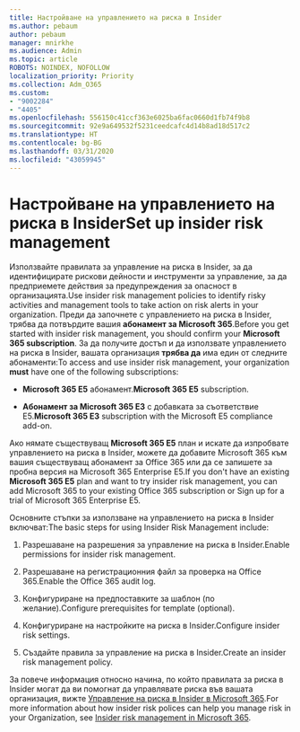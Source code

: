 ```yaml
---
title: Настройване на управлението на риска в Insider
ms.author: pebaum
author: pebaum
manager: mnirkhe
ms.audience: Admin
ms.topic: article
ROBOTS: NOINDEX, NOFOLLOW
localization_priority: Priority
ms.collection: Adm_O365
ms.custom:
- "9002284"
- "4405"
ms.openlocfilehash: 556150c41ccf363e6025ba6fac0660d1fb74f9b8
ms.sourcegitcommit: 92e9a649532f5231ceedcafc4d14b8ad18d517c2
ms.translationtype: HT
ms.contentlocale: bg-BG
ms.lasthandoff: 03/31/2020
ms.locfileid: "43059945"
---
```

# <a name="set-up-insider-risk-management"></a><span data-ttu-id="a9372-102">Настройване на управлението на риска в Insider</span><span class="sxs-lookup"><span data-stu-id="a9372-102">Set up insider risk management</span></span>

<span data-ttu-id="a9372-103">Използвайте правилата за управление на риска в Insider, за да идентифицирате рискови дейности и инструменти за управление, за да предприемете действия за предупреждения за опасност в организацията.</span><span class="sxs-lookup"><span data-stu-id="a9372-103">Use insider risk management policies to identify risky activities and management tools to take action on risk alerts in your organization.</span></span> <span data-ttu-id="a9372-104">Преди да започнете с управлението на риска в Insider, трябва да потвърдите вашия **абонамент за Microsoft 365**.</span><span class="sxs-lookup"><span data-stu-id="a9372-104">Before you get started with insider risk management, you should confirm your **Microsoft 365 subscription**.</span></span> <span data-ttu-id="a9372-105">За да получите достъп и да използвате управлението на риска в Insider, вашата организация **трябва да** има един от следните абонаменти:</span><span class="sxs-lookup"><span data-stu-id="a9372-105">To access and use insider risk management, your organization **must** have one of the following subscriptions:</span></span>

- <span data-ttu-id="a9372-106">**Microsoft 365 E5** абонамент.</span><span class="sxs-lookup"><span data-stu-id="a9372-106">**Microsoft 365 E5** subscription.</span></span>

- <span data-ttu-id="a9372-107">**Абонамент за Microsoft 365 E3** с добавката за съответствие E5.</span><span class="sxs-lookup"><span data-stu-id="a9372-107">**Microsoft 365 E3** subscription with the Microsoft E5 compliance add-on.</span></span>

<span data-ttu-id="a9372-108">Ако нямате съществуващ **Microsoft 365 E5** план и искате да изпробвате управлението на риска в Insider, можете да добавите Microsoft 365 към вашия съществуващ абонамент за Office 365 или да се запишете за пробна версия на Microsoft 365 Enterprise E5.</span><span class="sxs-lookup"><span data-stu-id="a9372-108">If you don't have an existing **Microsoft 365 E5** plan and want to try insider risk management, you can add Microsoft 365 to your existing Office 365 subscription or Sign up for a trial of Microsoft 365 Enterprise E5.</span></span>

<span data-ttu-id="a9372-109">Основните стъпки за използване на управлението на риска в Insider включват:</span><span class="sxs-lookup"><span data-stu-id="a9372-109">The basic steps for using Insider Risk Management include:</span></span>

1. <span data-ttu-id="a9372-110">Разрешаване на разрешения за управление на риска в Insider.</span><span class="sxs-lookup"><span data-stu-id="a9372-110">Enable permissions for insider risk management.</span></span>

2. <span data-ttu-id="a9372-111">Разрешаване на регистрационния файл за проверка на Office 365.</span><span class="sxs-lookup"><span data-stu-id="a9372-111">Enable the Office 365 audit log.</span></span>

3. <span data-ttu-id="a9372-112">Конфигуриране на предпоставките за шаблон (по желание).</span><span class="sxs-lookup"><span data-stu-id="a9372-112">Configure prerequisites for template (optional).</span></span>

4. <span data-ttu-id="a9372-113">Конфигуриране на настройките на риска в Insider.</span><span class="sxs-lookup"><span data-stu-id="a9372-113">Configure insider risk settings.</span></span>

5. <span data-ttu-id="a9372-114">Създайте правила за управление на риска в Insider.</span><span class="sxs-lookup"><span data-stu-id="a9372-114">Create an insider risk management policy.</span></span>

<span data-ttu-id="a9372-115">За повече информация относно начина, по който правилата за риска в Insider могат да ви помогнат да управлявате риска във вашата организация, вижте [Управление на риска в Insider в Microsoft 365](https://go.microsoft.com/fwlink/?linkid=2123907).</span><span class="sxs-lookup"><span data-stu-id="a9372-115">For more information about how insider risk polices can help you manage risk in your Organization, see [Insider risk management in Microsoft 365](https://go.microsoft.com/fwlink/?linkid=2123907).</span></span>
